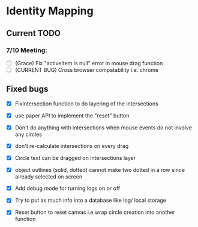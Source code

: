 # Identity Mapping

## Current TODO

### 7/10 Meeting:

  - [ ] (Grace) Fix "activeItem is null" error in mouse drag function
  - [ ] (CURRENT BUG) Cross browser compatability i.e. chrome

## Fixed bugs

  - [x] FixIntersection function to do layering of the intersections
  - [x] use paper API to implement the "reset" button
  - [x] Don't do anything with intersections when mouse events do not involve any circles
  - [x] don't re-calculate intersections on every drag
  - [x] Circle text can be dragged on intersections layer
  - [x] object outlines (solid, dotted) cannot make two dotted in a row since already selected on screen
  - [x] Add debug mode for turning logs on or off
  - [x] Try to put as much info into a database like log/ local storage
  - [x] Reset button to reset canvas i.e wrap circle creation into another function

